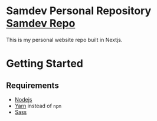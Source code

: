 # Samdev Personal Repository [Samdev Repo](https://samdev.es)

This is my personal website repo built in Nextjs.

# Getting Started

## Requirements

-  [Nodejs](https://nodejs.org/en/)
-  [Yarn](https://yarnpkg.com/getting-started/install) instead of `npm`
-  [Sass](https://sass-lang.com/install)
